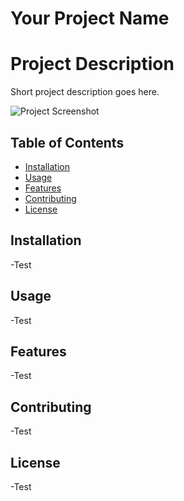 # Your Project Name

# Project Description
Short project description goes here.

![Project Screenshot](/images/screenshot.png)

## Table of Contents

- [Installation](#installation)
- [Usage](#usage)
- [Features](#features)
- [Contributing](#contributing)
- [License](#license)

## Installation
-Test

## Usage
-Test

## Features
-Test

## Contributing
-Test

## License
-Test
